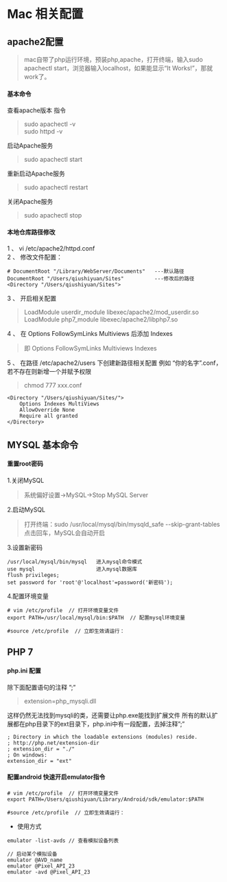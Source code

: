 # Mac 相关配置

## apache2配置
> mac自带了php运行环境，预装php,apache，打开终端，输入sudo apachectl start，浏览器输入localhost，如果能显示“It Works!”，那就work了。
#### 基本命令  
查看apache版本 指令
> sudo apachectl -v  
> sudo httpd -v  

启动Apache服务
> sudo apachectl start

重新启动Apache服务  

> sudo apachectl restart  

关闭Apache服务  

> sudo apachectl stop
#### 本地仓库路径修改
1 、 vi /etc/apache2/httpd.conf  
2 、 修改文件配置：  
```
# DocumentRoot "/Library/WebServer/Documents"   ---默认路径
DocumentRoot "/Users/qiushiyuan/Sites"          ---修改后的路径
<Directory "/Users/qiushiyuan/Sites">  
```
3 、 开启相关配置   
> LoadModule userdir_module libexec/apache2/mod_userdir.so  
> LoadModule php7_module libexec/apache2/libphp7.so  

4 、 在 Options FollowSymLinks Multiviews 后添加 Indexes  

>即 Options FollowSymLinks Multiviews Indexes  

5 、 在路径 /etc/apache2/users 下创建新路径相关配置 例如 “你的名字”.conf，若不存在则新增一个并赋予权限
> chmod 777 xxx.conf
```
<Directory "/Users/qiushiyuan/Sites/">
    Options Indexes MultiViews
    AllowOverride None
    Require all granted
</Directory>
```

## MYSQL 基本命令
#### 重置root密码
1.关闭MySQL  
> 系统偏好设置->MySQL->Stop MySQL Server  

2.启动MySQL  
> 打开终端：sudo /usr/local/mysql/bin/mysqld_safe --skip-grant-tables
点击回车，MySQL会自动开启  

3.设置新密码
```
/usr/local/mysql/bin/mysql   进入mysql命令模式
use mysql                    进入mysql数据库
flush privileges;
set password for 'root'@'localhost'=password('新密码');
```
4.配置环境变量
```
# vim /etc/profile  // 打开环境变量文件
export PATH=/usr/local/mysql/bin:$PATH  // 配置mysql环境变量

#source /etc/profile  // 立即生效请运行：
```

## PHP 7
#### php.ini 配置
除下面配置语句的注释 ”;”

  > extension=php_mysqli.dll

这样仍然无法找到mysqli的类，还需要让php.exe能找到扩展文件
所有的默认扩展都在php目录下的ext目录下，php.ini中有一段配置，去掉注释”;”  

```
; Directory in which the loadable extensions (modules) reside.
; http://php.net/extension-dir
; extension_dir = "./"
; On windows:
extension_dir = "ext"
```

#### 配置android 快速开启emulator指令
```
# vim /etc/profile  // 打开环境变量文件
export PATH=/Users/qiushiyuan/Library/Android/sdk/emulator:$PATH

#source /etc/profile  // 立即生效请运行：
```
- 使用方式
```
emulator -list-avds // 查看模拟设备列表

// 启动某个模拟设备
emulator @AVD_name
emulator @Pixel_API_23
emulator -avd @Pixel_API_23
```
